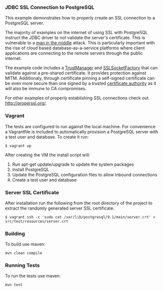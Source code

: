 ### JDBC SSL Connection to PostgreSQL
This example demonstrates how to properly create an SSL connection to a PostgreSQL server. 

The majority of examples on the internet of using SSL with PostgreSQL instruct the JDBC driver to not validate the server's certificate. This is vulnerable to a [man in the middle][MITM] attack. This is particularly important with the rise of cloud based database-as-a-service platforms where client applications are connecting to the remote servers through the public internet.

The example code includes a [TrustManager] and [SSLSocketFactory] that can validate against a pre-shared certificate. It provides protection against MITM. Additionaly, through certificate pinning a self-signed certificate can be even more secure than one signed by a trusted [certificate authority][CA] as it will also be immune to CA compromises.

For other examples of properly establishing SSL connections check out http://properssl.org/.

### Vagrant
The tests are configured to run against the local machine. For convenience a Vagrantfile is included to automatically provision a PostgreSQL server with a test user and database. To create it run:

    $ vagrant up

After creating the VM the install script will:

1. Run apt-get update/upgrade to update the system packages
2. Install PostgreSQL
3. Update the PostgreSQL configuration files to allow inbound connections
4. Create a test user and database

### Server SSL Certificate
After installation run the following from the root directory of the project to extract the randomly generated server SSL certificate:

    $ vagrant ssh -c 'sudo cat /var/lib/postgresql/9.1/main/server.crt' > src/test/resources/server.crt

### Building
To build use maven:

    mvn clean compile

### Running Tests
To run the tests use maven:

    mvn test

[MITM]: http://en.wikipedia.org/wiki/Man-in-the-middle_attack
[TrustManager]: http://docs.oracle.com/javase/6/docs/api/javax/net/ssl/TrustManager.html
[SSLSocketFactory]: http://docs.oracle.com/javase/6/docs/api/javax/net/ssl/SSLSocketFactory.html]
[CA]: http://en.wikipedia.org/wiki/Certificate_authority
